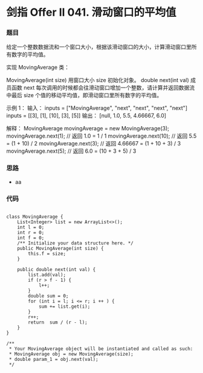 # 剑指 Offer II 041. 滑动窗口的平均值

### 题目
给定一个整数数据流和一个窗口大小，根据该滑动窗口的大小，计算滑动窗口里所有数字的平均值。

实现 MovingAverage 类：

MovingAverage(int size) 用窗口大小 size 初始化对象。
double next(int val) 成员函数 next 每次调用的时候都会往滑动窗口增加一个整数，请计算并返回数据流中最后 size 个值的移动平均值，即滑动窗口里所有数字的平均值。


示例 1：
输入：
inputs = ["MovingAverage", "next", "next", "next", "next"]
inputs = [[3], [1], [10], [3], [5]]
输出：
[null, 1.0, 5.5, 4.66667, 6.0]

解释：
MovingAverage movingAverage = new MovingAverage(3);
movingAverage.next(1); // 返回 1.0 = 1 / 1
movingAverage.next(10); // 返回 5.5 = (1 + 10) / 2
movingAverage.next(3); // 返回 4.66667 = (1 + 10 + 3) / 3
movingAverage.next(5); // 返回 6.0 = (10 + 3 + 5) / 3


### 思路
- aa

### 代码
```

class MovingAverage {
    List<Integer> list = new ArrayList<>();
    int l = 0;
    int r = 0;
    int f = 0;
    /** Initialize your data structure here. */
    public MovingAverage(int size) {
        this.f = size;
    }
    
    public double next(int val) {
        list.add(val);
        if (r > f - 1) {
            l++;
        }
        double sum = 0;
        for (int i = l; i <= r; i ++ ) {
            sum += list.get(i);
        }
        r++;      
        return  sum / (r - l);
    }
}

/**
 * Your MovingAverage object will be instantiated and called as such:
 * MovingAverage obj = new MovingAverage(size);
 * double param_1 = obj.next(val);
 */
```
